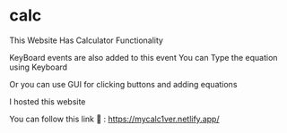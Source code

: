 # calc

This Website Has Calculator Functionality

KeyBoard events are also added to this event 
You can Type the equation using Keyboard 

Or you can use GUI for clicking buttons and adding equations

I hosted this website 

You can follow this link 🔗 : https://mycalc1ver.netlify.app/
